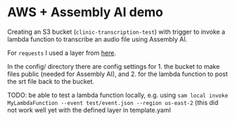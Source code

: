 # AWS + Assembly AI demo

Creating an S3 bucket (`clinic-transcription-test`) with trigger to invoke a lambda function to transcribe an audio file using Assembly AI.

For `requests` I used a layer from [here](https://github.com/keithrozario/Klayers).

In the config/ directory there are config settings for 1. the bucket to make files public (needed for Assembly AI), and 2. for the lambda function to post the srt file back to the bucket.

TODO: be able to test a lambda function locally, e.g. using `sam local invoke MyLambdaFunction --event test/event.json --region us-east-2` (this did not work well yet with the defined layer in template.yaml
